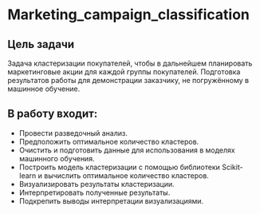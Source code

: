 # Marketing_campaign_classification

## Цель задачи
Задача кластеризации покупателей, чтобы в дальнейшем планировать маркетинговые акции для каждой группы покупателей. Подготовка результатов работы для демонстрации заказчику, не погружённому в машинное обучение.

## В работу входит:
* Провести разведочный анализ.
* Предположить оптимальное количество кластеров.
* Очистить и подготовить данные для использования в моделях машинного обучения.
* Построить модель кластеризации с помощью библиотеки Scikit-learn и вычислить оптимальное количество кластеров.
* Визуализировать результаты кластеризации.
* Интерпретировать полученные результаты.
* Подкрепить выводы интерпретации визуализациями.